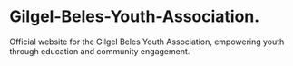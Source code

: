# Gilgel-Beles-Youth-Association.
Official website for the Gilgel Beles Youth Association, empowering youth through education and community engagement.
